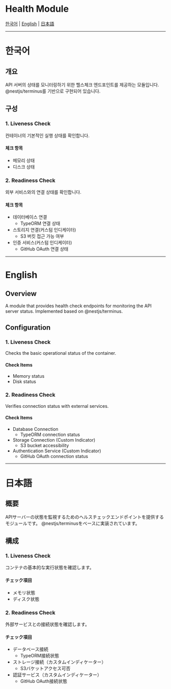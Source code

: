 # Health Module

[한국어](#한국어) | [English](#english) | [日本語](#日本語)

---

# 한국어

## 개요

API 서버의 상태를 모니터링하기 위한 헬스체크 엔드포인트를 제공하는 모듈입니다.
@nestjs/terminus를 기반으로 구현되어 있습니다.

## 구성

### 1. Liveness Check

컨테이너의 기본적인 실행 상태를 확인합니다.

#### 체크 항목

- 메모리 상태
- 디스크 상태

### 2. Readiness Check

외부 서비스와의 연결 상태를 확인합니다.

#### 체크 항목

- 데이터베이스 연결
  - TypeORM 연결 상태
- 스토리지 연결(커스텀 인디케이터)
  - S3 버킷 접근 가능 여부
- 인증 서비스(커스텀 인디케이터)
  - GitHub OAuth 연결 상태

---

# English

## Overview

A module that provides health check endpoints for monitoring the API server status.
Implemented based on @nestjs/terminus.

## Configuration

### 1. Liveness Check

Checks the basic operational status of the container.

#### Check Items

- Memory status
- Disk status

### 2. Readiness Check

Verifies connection status with external services.

#### Check Items

- Database Connection
  - TypeORM connection status
- Storage Connection (Custom Indicator)
  - S3 bucket accessibility
- Authentication Service (Custom Indicator)
  - GitHub OAuth connection status

---

# 日本語

## 概要

APIサーバーの状態を監視するためのヘルスチェックエンドポイントを提供するモジュールです。
@nestjs/terminusをベースに実装されています。

## 構成

### 1. Liveness Check

コンテナの基本的な実行状態を確認します。

#### チェック項目

- メモリ状態
- ディスク状態

### 2. Readiness Check

外部サービスとの接続状態を確認します。

#### チェック項目

- データベース接続
  - TypeORM接続状態
- ストレージ接続（カスタムインディケーター）
  - S3バケットアクセス可否
- 認証サービス（カスタムインディケーター）
  - GitHub OAuth接続状態

